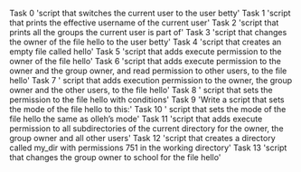 Task 0 'script that switches the current user to the user betty'
Task 1 'script that prints the effective username of the current user'
Task 2 'script that prints all the groups the current user is part of'
Task 3 'script that changes the owner of the file hello to the user betty'
Task 4 'script that creates an empty file called hello'
Task 5 'script that adds execute permission to the owner of the file hello'
Task 6 'script that adds execute permission to the owner and the group owner, and read permission to other users, to the file hello'
Task 7 ' script that adds execution permission to the owner, the group owner and the other users, to the file hello'
Task 8 ' script that sets the permission to the file hello with conditions'
Task 9 'Write a script that sets the mode of the file hello to this:'
Task 10 ' script that sets the mode of the file hello the same as olleh’s mode'
Task 11 'script that adds execute permission to all subdirectories of the current directory for the owner, the group owner and all other users'
Task 12 'script that creates a directory called my_dir with permissions 751 in the working directory'
Task 13 'script that changes the group owner to school for the file hello'
